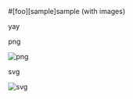 #[foo][sample]sample (with images)

yay

png

![png](https://image.docbase.io/uploads/5d1f9791-931b-4b18-abaf-d528e4e4c498.png)


svg

![svg](https://image.docbase.io/uploads/0b8b788b-cf29-48f8-b198-6cc113ba8c23.svg)
